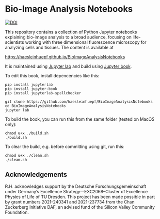 # Bio-Image Analysis Notebooks
[![DOI](https://zenodo.org/badge/449194300.svg)](https://zenodo.org/badge/latestdoi/449194300)

This repository contains a collection of Python Jupyter notebooks explaining bio-image analysis to a broad audience, focusing on life-scientists working with three dimensional fluorescence microscopy for analyzing cells and tissues. The content is available at

https://haesleinhuepf.github.io/BioImageAnalysisNotebooks

It is maintained using [Jupyter lab](https://jupyterlab.readthedocs.io/en/stable/) and build using [Jupyter book](https://jupyterbook.org/intro.html).

To edit this book, install depencencies like this:

```
pip install jupyterlab
pip install jupyter-book
pip install jupyterlab-spellchecker

git clone https://github.com/haesleinhuepf/BioImageAnalysisNotebooks
cd BioImageAnalysisNotebooks
jupyter lab
```

To build the book, you can run this from the same folder (tested on MacOS only):
```
chmod u+x ./build.sh
./build.sh
```

To clear the build, e.g. before committing using git, run this:
```
chmod u+x ./clean.sh
./clean.sh
```

## Acknowledgements

R.H. acknowledges support by the Deutsche Forschungsgemeinschaft under Germany’s Excellence Strategy—EXC2068–Cluster of Excellence Physics of Life of TU Dresden.
This project has been made possible in part by grant numbers 2021-240341 and 2021-237734 from the Chan Zuckerberg Initiative DAF, an advised fund of the Silicon Valley Community Foundation.


